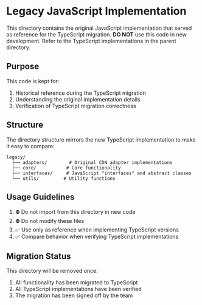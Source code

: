 # Legacy JavaScript Implementation

This directory contains the original JavaScript implementation that served as reference for the TypeScript migration.
**DO NOT** use this code in new development. Refer to the TypeScript implementations in the parent directory.

## Purpose

This code is kept for:
1. Historical reference during the TypeScript migration
2. Understanding the original implementation details
3. Verification of TypeScript migration correctness

## Structure

The directory structure mirrors the new TypeScript implementation to make it easy to compare:

```
legacy/
  ├── adapters/        # Original CDN adapter implementations
  ├── core/           # Core functionality
  ├── interfaces/     # JavaScript "interfaces" and abstract classes
  └── utils/         # Utility functions
```

## Usage Guidelines

1. ⛔ Do not import from this directory in new code
2. ⛔ Do not modify these files
3. ✅ Use only as reference when implementing TypeScript versions
4. ✅ Compare behavior when verifying TypeScript implementations

## Migration Status

This directory will be removed once:
1. All functionality has been migrated to TypeScript
2. All TypeScript implementations have been verified
3. The migration has been signed off by the team
